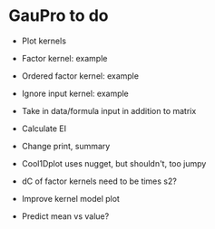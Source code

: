 # GauPro to do

* Plot kernels

* Factor kernel: example

* Ordered factor kernel: example

* Ignore input kernel: example

* Take in data/formula input in addition to matrix

* Calculate EI

* Change print, summary

* Cool1Dplot uses nugget, but shouldn't, too jumpy

* dC of factor kernels need to be times s2?

* Improve kernel model plot

* Predict mean vs value?
